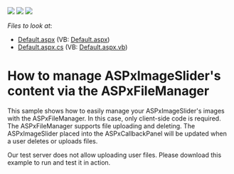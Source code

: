 <!-- default badges list -->
![](https://img.shields.io/endpoint?url=https://codecentral.devexpress.com/api/v1/VersionRange/128564725/12.2.8%2B)
[![](https://img.shields.io/badge/Open_in_DevExpress_Support_Center-FF7200?style=flat-square&logo=DevExpress&logoColor=white)](https://supportcenter.devexpress.com/ticket/details/E4661)
[![](https://img.shields.io/badge/📖_How_to_use_DevExpress_Examples-e9f6fc?style=flat-square)](https://docs.devexpress.com/GeneralInformation/403183)
<!-- default badges end -->
<!-- default file list -->
*Files to look at*:

* [Default.aspx](./CS/DevExpress.ImageManagement/Default.aspx) (VB: [Default.aspx](./VB/DevExpress.ImageManagement/Default.aspx))
* [Default.aspx.cs](./CS/DevExpress.ImageManagement/Default.aspx.cs) (VB: [Default.aspx.vb](./VB/DevExpress.ImageManagement/Default.aspx.vb))
<!-- default file list end -->
# How to manage ASPxImageSlider's content via the ASPxFileManager


<p>This sample shows how to easily manage your ASPxImageSlider's images with the ASPxFileManager. In this case, only client-side code is required. The ASPxFileManager supports file uploading and deleting. The ASPxImageSlider placed into the ASPxCallbackPanel will be updated when a user deletes or uploads files.</p><p>Our test server does not allow uploading user files. Please download this example to run and test it in action.</p>

<br/>


